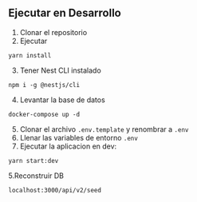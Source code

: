 ## Ejecutar en Desarrollo

1. Clonar el repositorio
2. Ejecutar 
```
yarn install
```
3. Tener Nest CLI instalado 
```
npm i -g @nestjs/cli
```
4. Levantar la base de datos
```
docker-compose up -d
```
5. Clonar el archivo `.env.template` y renombrar a `.env`
6. Llenar las variables de entorno `.env`
7. Ejecutar la aplicacion en dev:
```
yarn start:dev
```
5.Reconstruir DB
```
localhost:3000/api/v2/seed
```
